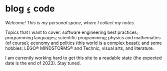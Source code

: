 # blog ⍷ code

*Welcome! This is my personal space, where I collect my notes.*

Topics that I want to cover: software engineering best practices; programming languages; scientific programming; physics and mathematics (of course); economy and politics (this world is a complex beast); and some hobbies: LEGO® MINDSTORMS® and Technic, visual arts, and literature.

I am currently working hard to get this site to a readable state (the expected date is the end of 2023). Stay tuned.
